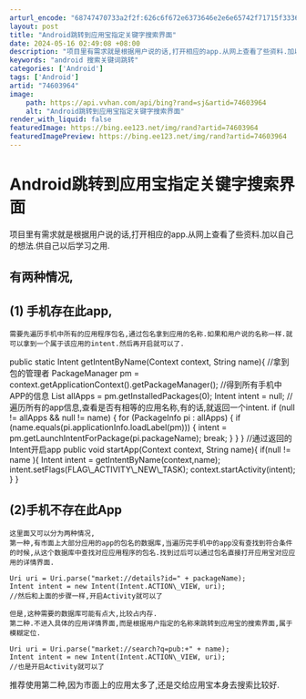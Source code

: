 ```yaml
---
arturl_encode: "68747470733a2f2f:626c6f672e6373646e2e6e65742f71715f3336323532303434:2f61727469636c652f64657461696c732f3734363033393634"
layout: post
title: "Android跳转到应用宝指定关键字搜索界面"
date: 2024-05-16 02:49:08 +08:00
description: "项目里有需求就是根据用户说的话,打开相应的app.从网上查看了些资料.加以自己的想法.供自己以后学习"
keywords: "android 搜索关键词跳转"
categories: ['Android']
tags: ['Android']
artid: "74603964"
image:
    path: https://api.vvhan.com/api/bing?rand=sj&artid=74603964
    alt: "Android跳转到应用宝指定关键字搜索界面"
render_with_liquid: false
featuredImage: https://bing.ee123.net/img/rand?artid=74603964
featuredImagePreview: https://bing.ee123.net/img/rand?artid=74603964
---
```


# Android跳转到应用宝指定关键字搜索界面
项目里有需求就是根据用户说的话,打开相应的app.从网上查看了些资料.加以自己的想法.供自己以后学习之用.
## 有两种情况,
## (1) 手机存在此app,
```
需要先遍历手机中所有的应用程序包名,通过包名拿到应用的名称.如果和用户说的名称一样.就可以拿到一个属于该应用的intent.然后再开启就可以了.
```
public static Intent getIntentByName(Context context, String name){
//拿到包的管理者
PackageManager pm = context.getApplicationContext().getPackageManager();
//得到所有手机中APP的信息
List allApps = pm.getInstalledPackages(0);
Intent intent = null;
//遍历所有的app信息,查看是否有相等的应用名称,有的话,就返回一个intent.
if (null != allApps && null != name) {
for (PackageInfo pi : allApps) {
if (name.equals(pi.applicationInfo.loadLabel(pm))) {
intent = pm.getLaunchIntentForPackage(pi.packageName);
break;
}
}
}
//通过返回的Intent开启app
public void startApp(Context context, String name){
if(null != name ){
Intent intent = getIntentByName(context,name);
intent.setFlags(FLAG\\_ACTIVITY\\_NEW\\_TASK);
context.startActivity(intent);
}
}
## (2)手机不存在此App
```
这里面又可以分为两种情况,
第一种,有市面上大部分应用的app的包名的数据库,当遍历完手机中的app没有查找到符合条件的时候,从这个数据库中查找对应应用程序的包名.找到过后可以通过包名直接打开应用宝对应应用的详情界面.
```
```
Uri uri = Uri.parse("market://details?id=" + packageName);
Intent intent = new Intent(Intent.ACTION\_VIEW, uri);
//然后和上面的步骤一样,开启Activity就可以了
```
```
但是,这种需要的数据库可能有点大,比较占内存.
第二种.不进入具体的应用详情界面,而是根据用户指定的名称来跳转到应用宝的搜索界面,属于模糊定位.
```
```
Uri uri = Uri.parse("market://search?q=pub:+" + name);
Intent intent = new Intent(Intent.ACTION\_VIEW, uri);
//也是开启Activity就可以了
```
推荐使用第二种,因为市面上的应用太多了,还是交给应用宝本身去搜索比较好.